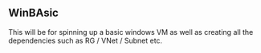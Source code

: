 ## WinBAsic

This will be for spinning up a basic windows VM as well as creating all the dependencies such as RG / VNet / Subnet etc. 